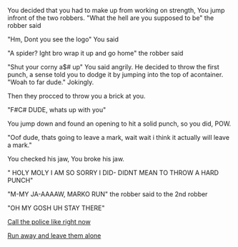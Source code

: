 You decided that you had to make up from working on strength, You jump infront of the two robbers.
"What the hell are you supposed to be" the robber said

"Hm, Dont you see the logo" You said

"A spider? Ight bro wrap it up and go home" the robber said

"Shut your corny a$# up" You said angrily.
He decided to throw the first punch, a sense told you to dodge it by jumping into the top of acontainer.
"Woah to far dude." Jokingly.

Then they procced to throw you a brick at you.

"F#C# DUDE, whats up with you"

You jump down and found an opening to hit a solid punch, so you did, POW.

"Oof dude, thats going to leave a mark, wait wait i think it actually will leave a mark."

You checked his jaw, You broke his jaw.

" HOLY MOLY I AM SO SORRY I DID- DIDNT MEAN TO THROW A HARD PUNCH"

"M-MY JA-AAAAW, MARKO RUN" the robber said to the 2nd robber

"OH MY GOSH UH STAY THERE"


[Call the police like right now](call_police.md)


[Run away and leave them alone](leave_themalone.md)
